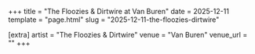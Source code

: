 +++
title = "The Floozies & Dirtwire at Van Buren"
date = 2025-12-11
template = "page.html"
slug = "2025-12-11-the-floozies-dirtwire"

[extra]
artist = "The Floozies & Dirtwire"
venue = "Van Buren"
venue_url = ""
+++
